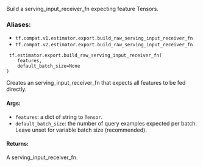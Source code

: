 Build a serving_input_receiver_fn expecting feature Tensors.
### Aliases:
- `tf.compat.v1.estimator.export.build_raw_serving_input_receiver_fn`
- `tf.compat.v2.estimator.export.build_raw_serving_input_receiver_fn`

```
 tf.estimator.export.build_raw_serving_input_receiver_fn(
    features,
    default_batch_size=None
)
```
Creates an serving_input_receiver_fn that expects all features to be fed directly.
#### Args:
- `features`: a dict of string to `Tensor`.
- `default_batch_size`: the number of query examples expected per batch. Leave unset for variable batch size (recommended).
#### Returns:
A serving_input_receiver_fn.

